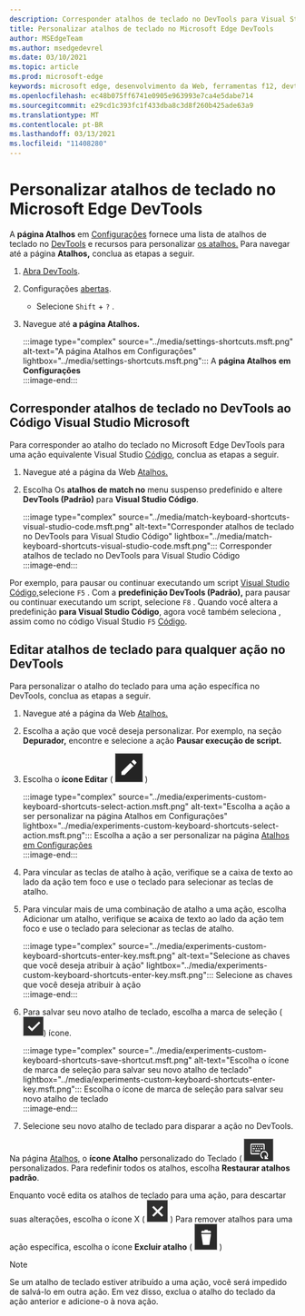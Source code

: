 ```yaml
---
description: Corresponder atalhos de teclado no DevTools para Visual Studio Código
title: Personalizar atalhos de teclado no Microsoft Edge DevTools
author: MSEdgeTeam
ms.author: msedgedevrel
ms.date: 03/10/2021
ms.topic: article
ms.prod: microsoft-edge
keywords: microsoft edge, desenvolvimento da Web, ferramentas f12, devtools, personalizado, atalhos, teclado, código do visual studio
ms.openlocfilehash: ec48b075ff6741e0905e963993e7ca4e5dabe714
ms.sourcegitcommit: e29cd1c393fc1f433dba8c3d8f260b425ade63a9
ms.translationtype: MT
ms.contentlocale: pt-BR
ms.lasthandoff: 03/13/2021
ms.locfileid: "11408280"
---
```

# <a name="customize-keyboard-shortcuts-in-the-microsoft-edge-devtools"></a>Personalizar atalhos de teclado no Microsoft Edge DevTools  

A **página Atalhos** em [Configurações][DevToolsCustomizeSettings] fornece uma lista de atalhos de teclado no [DevTools][DevToolsShortcuts] e recursos para personalizar [os atalhos.](#match-keyboard-shortcuts-in-the-devtools-to-microsoft-visual-studio-code)  Para navegar até a página **Atalhos,** conclua as etapas a seguir.  

1.  [Abra DevTools][DevtoolsOpenMain].  
1.  Configurações [abertas][DevToolsCustomizeSettings].
    *   Selecione `Shift` + `?` .  
1.  Navegue até **a página Atalhos.**  
    
    :::image type="complex" source="../media/settings-shortcuts.msft.png" alt-text="A página Atalhos em Configurações" lightbox="../media/settings-shortcuts.msft.png":::
       A **página Atalhos** **em Configurações**  
    :::image-end:::  
    
## <a name="match-keyboard-shortcuts-in-the-devtools-to-microsoft-visual-studio-code"></a>Corresponder atalhos de teclado no DevTools ao Código Visual Studio Microsoft  

Para corresponder ao atalho do teclado no Microsoft Edge DevTools para uma ação equivalente Visual Studio [Código][VisualStudioCode], conclua as etapas a seguir.  

1.  Navegue até a página da Web [Atalhos.](#customize-keyboard-shortcuts-in-the-microsoft-edge-devtools)  
1.  Escolha Os **atalhos de match no** menu suspenso predefinido e altere **DevTools (Padrão)** para **Visual Studio Código**.  
    
    :::image type="complex" source="../media/match-keyboard-shortcuts-visual-studio-code.msft.png" alt-text="Corresponder atalhos de teclado no DevTools para Visual Studio Código" lightbox="../media/match-keyboard-shortcuts-visual-studio-code.msft.png":::
       Corresponder atalhos de teclado no DevTools para Visual Studio Código  
    :::image-end:::  
    
Por exemplo, para pausar ou continuar executando um script [Visual Studio Código,][VisualStudioCodeShortcutsKeyboardWindows]selecione `F5` .  Com a **predefinição DevTools (Padrão),** para pausar ou continuar executando um script, selecione `F8` .  Quando você altera a predefinição **para Visual Studio Código**, agora você também seleciona , assim como no código Visual Studio `F5` [Código][VisualStudioCodeShortcutsKeyboardWindows].  

## <a name="edit-keyboard-shortcuts-for-any-action-in-the-devtools"></a>Editar atalhos de teclado para qualquer ação no DevTools  

Para personalizar o atalho do teclado para uma ação específica no DevTools, conclua as etapas a seguir.  

1.  Navegue até a página da Web [Atalhos.](#customize-keyboard-shortcuts-in-the-microsoft-edge-devtools)  
1.  Escolha a ação que você deseja personalizar.  Por exemplo, na seção **Depurador,** encontre e selecione a ação **Pausar execução de script.**  
1.  Escolha o **ícone Editar** \( ![ EditKeyboardShortcut ](../media/edit-keyboard-shortcut-icon.msft.png) \)  
    
    :::image type="complex" source="../media/experiments-custom-keyboard-shortcuts-select-action.msft.png" alt-text="Escolha a ação a ser personalizar na página Atalhos em Configurações" lightbox="../media/experiments-custom-keyboard-shortcuts-select-action.msft.png":::
       Escolha a ação a ser personalizar na página [Atalhos](#customize-keyboard-shortcuts-in-the-microsoft-edge-devtools) [em Configurações][DevToolsCustomizeSettings]  
    :::image-end:::  
    
1.  Para vincular as teclas de atalho à ação, verifique se a caixa de texto ao lado da ação tem foco e use o teclado para selecionar as teclas de atalho.  
1.  Para vincular mais de uma combinação de atalho a uma ação, escolha Adicionar um atalho, verifique se **a**caixa de texto ao lado da ação tem foco e use o teclado para selecionar as teclas de atalho.  
    
    :::image type="complex" source="../media/experiments-custom-keyboard-shortcuts-enter-key.msft.png" alt-text="Selecione as chaves que você deseja atribuir à ação" lightbox="../media/experiments-custom-keyboard-shortcuts-enter-key.msft.png":::
       Selecione as chaves que você deseja atribuir à ação  
    :::image-end:::  
    
1.  Para salvar seu novo atalho de teclado, escolha a marca de seleção \(![CheckmarkKeyboardShortcut](../media/checkmark-keyboard-shortcut-icon.msft.png)\) ícone.
    
    :::image type="complex" source="../media/experiments-custom-keyboard-shortcuts-save-shortcut.msft.png" alt-text="Escolha o ícone de marca de seleção para salvar seu novo atalho de teclado" lightbox="../media/experiments-custom-keyboard-shortcuts-enter-key.msft.png":::
       Escolha o ícone de marca de seleção para salvar seu novo atalho de teclado  
    :::image-end:::  
    
1.  Selecione seu novo atalho de teclado para disparar a ação no DevTools.  
    
Na página [Atalhos,](#customize-keyboard-shortcuts-in-the-microsoft-edge-devtools) o **ícone Atalho** personalizado do Teclado \( ![ CustomKeyboardShortcut \) exibe atalhos de teclado ](../media/custom-keyboard-shortcut-icon.msft.png) personalizados.  Para redefinir todos os atalhos, escolha **Restaurar atalhos padrão**.  

Enquanto você edita os atalhos de teclado para uma ação, para descartar suas alterações, escolha o ícone X \( ![ XKeyboardShortcut ](../media/discard-changes-keyboard-shortcut-icon.msft.png) \)  Para remover atalhos para uma ação específica, escolha o ícone **Excluir atalho** \( ![ DeleteKeyboardShortcut ](../media/delete-keyboard-shortcut-icon.msft.png) \)  

> [!NOTE]
> Se um atalho de teclado estiver atribuído a uma ação, você será impedido de salvá-lo em outra ação.  Em vez disso, exclua o atalho do teclado da ação anterior e adicione-o à nova ação.  

<!-- links -->  

[DevToolsCustomizeSettings]: ./index.md#settings "Configurações - Personalizar o Microsoft Edge DevTools | Microsoft Docs"  
[DevtoolsOpenMain]: ../open/index.md "Abra o Microsoft Edge DevTools | Microsoft Docs"  
[DevToolsShortcuts]: ../shortcuts/index.md "Atalhos de teclado do Microsoft Edge DevTools | Microsoft Docs"  

[VisualStudioCode]: https://code.visualstudio.com "Código Visual Studio Microsoft"  
[VisualStudioCodeShortcutsKeyboardWindows]: https://code.visualstudio.com/shortcuts/keyboard-shortcuts-windows.pdf "Visual Studio atalhos de Teclado de Código para Windows | Código Visual Studio Microsoft"  
